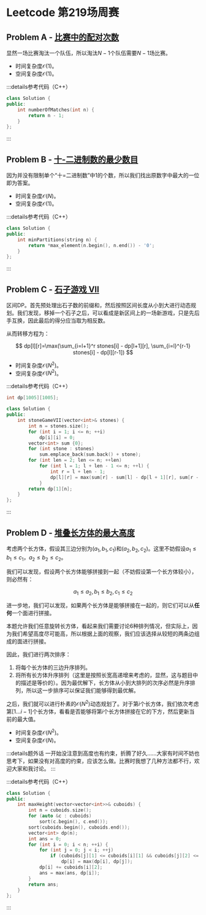 # Leetcode 第219场周赛

## Problem A - [比赛中的配对次数](https://leetcode.cn/problems/count-of-matches-in-tournament/)

显然一场比赛淘汰一个队伍，所以淘汰$N-1$个队伍需要$N-1$场比赛。

- 时间复杂度$\mathcal{O}(1)$。
- 空间复杂度$\mathcal{O}(1)$。

:::details参考代码（C++）

```cpp
class Solution {
public:
    int numberOfMatches(int n) {
        return n - 1;
    }
};
```

:::

## Problem B - [十-二进制数的最少数目](https://leetcode.cn/problems/partitioning-into-minimum-number-of-deci-binary-numbers/)

因为并没有限制单个“十=二进制数”中1的个数，所以我们找出原数字中最大的一位即为答案。

- 时间复杂度$\mathcal{O}(N)$。
- 空间复杂度$\mathcal{O}(1)$。

:::details参考代码（C++）
```cpp
class Solution {
public:
    int minPartitions(string n) {
        return *max_element(n.begin(), n.end()) - '0';
    }
};
```
:::

## Problem C - [石子游戏 VII](https://leetcode.cn/problems/stone-game-vii/)

区间DP。首先预处理出石子数的前缀和，然后按照区间长度从小到大进行动态规划。我们发现，移掉一个石子之后，可以看成是新区间上的一场新游戏，只是先后手互换，因此最后的得分应当取为相反数。

从而转移方程为：

$$
dp[l][r]=\max(\sum_{i=l+1}^r stones[i] - dp[l+1][r], \sum_{i=l}^{r-1} stones[i] - dp[l][r-1])
$$

- 时间复杂度$\mathcal{O}(N^2)$。
- 空间复杂度$\mathcal{O}(N^2)$。

:::details参考代码（C++）
```cpp
int dp[1005][1005];

class Solution {
public:
    int stoneGameVII(vector<int>& stones) {
        int n = stones.size();
        for (int i = 1; i <= n; ++i)
            dp[i][i] = 0;
        vector<int> sum {0};
        for (int stone : stones)
            sum.emplace_back(sum.back() + stone);
        for (int len = 2; len <= n; ++len)
            for (int l = 1; l + len - 1 <= n; ++l) {
                int r = l + len - 1;
                dp[l][r] = max(sum[r] - sum[l] - dp[l + 1][r], sum[r - 1] - sum[l - 1] - dp[l][r - 1]);
            }
        return dp[1][n];
    }
};
```
:::

## Problem D - [堆叠长方体的最大高度](https://leetcode.cn/problems/maximum-height-by-stacking-cuboids/)

考虑两个长方体，假设其三边分别为$(a_1,b_1,c_1)$和$(a_2,b_2,c_2)$。这里不妨假设$a_1\leq b_1\leq c_1$，$a_2\leq b_2\leq c_2$。

我们可以发现，假设两个长方体能够拼接到一起（不妨假设第一个长方体较小），则必然有：

$$
a_1\leq a_2,b_1\leq b_2,c_1\leq c_2
$$

进一步地，我们可以发现，如果两个长方体是能够拼接在一起的，则它们可以从**任何**一个面进行拼接。

本题允许我们任意旋转长方体，看起来我们需要讨论6种排列情况，但实际上，因为我们希望高度尽可能高，所以根据上面的观察，我们应该选择从较短的两条边组成的面进行拼接。

因此，我们进行两次排序：

1. 将每个长方体的三边升序排列。
2. 将所有长方体升序排列（这里是按照长宽高递增来考虑的，显然，这与题目中的描述是等价的）。因为最优解下，长方体从小到大排列的次序必然是升序排列，所以这一步排序可以保证我们能够得到最优解。

之后，我们就可以进行朴素的$\mathcal{O}(N^2)$动态规划了。对于第$i$个长方体，我们依次考虑第$[1\dots i-1]$个长方体，看看是否能够将第$i$个长方体拼接在它的下方，然后更新当前的最大值。

- 时间复杂度$\mathcal{O}(N^2)$。
- 空间复杂度$\mathcal{O}(N)$。

:::details题外话
一开始没注意到高度也有约束，折腾了好久……大家有时间不妨也思考下，如果没有对高度的约束，应该怎么做。比赛时我想了几种方法都不行，欢迎大家和我讨论。
:::

:::details参考代码（C++）

```cpp
class Solution {
public:
    int maxHeight(vector<vector<int>>& cuboids) {
        int n = cuboids.size();
        for (auto &c : cuboids)
            sort(c.begin(), c.end());
        sort(cuboids.begin(), cuboids.end());
        vector<int> dp(n);
        int ans = 0;
        for (int i = 0; i < n; ++i) {
            for (int j = 0; j < i; ++j)
                if (cuboids[j][1] <= cuboids[i][1] && cuboids[j][2] <= cuboids[i][2])
                    dp[i] = max(dp[i], dp[j]);
            dp[i] += cuboids[i][2];
            ans = max(ans, dp[i]);
        }
        return ans;
    }
};
```

:::
